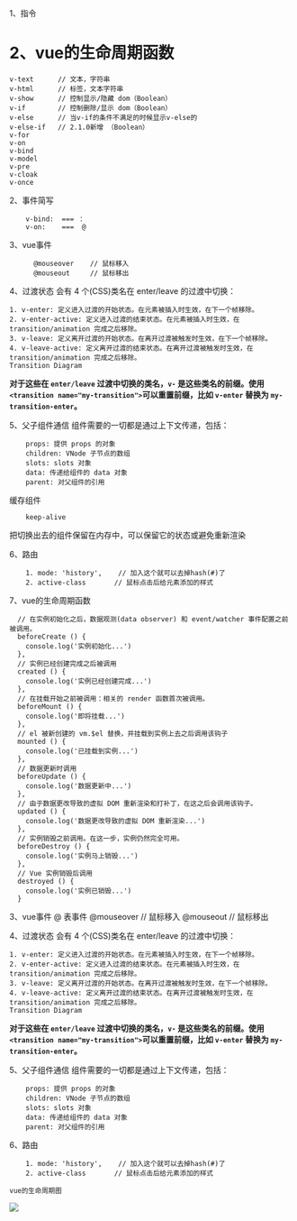 1、指令


2、vue的生命周期函数
=======
	v-text		// 文本，字符串
	v-html		// 标签，文本字符串
	v-show		// 控制显示/隐藏 dom（Boolean）
	v-if		// 控制删除/显示 dom（Boolean）
	v-else		// 当v-if的条件不满足的时候显示v-else的
	v-else-if	// 2.1.0新增 （Boolean）
	v-for		
	v-on
	v-bind
	v-model
	v-pre
	v-cloak
	v-once


2、事件简写

		v-bind:  === ：
		v-on:    ===  @
  
  3、vue事件
  
		  @mouseover 	// 鼠标移入
		  @mouseout 	// 鼠标移出

  4、过渡状态
  会有 4 个(CSS)类名在 enter/leave 的过渡中切换：

    1. v-enter: 定义进入过渡的开始状态。在元素被插入时生效，在下一个帧移除。
    2. v-enter-active: 定义进入过渡的结束状态。在元素被插入时生效，在 transition/animation 完成之后移除。
    3. v-leave: 定义离开过渡的开始状态。在离开过渡被触发时生效，在下一个帧移除。
    4. v-leave-active: 定义离开过渡的结束状态。在离开过渡被触发时生效，在 transition/animation 完成之后移除。
    Transition Diagram
    
__对于这些在 ``enter/leave`` 过渡中切换的类名，``v-`` 是这些类名的前缀。使用``<transition name="my-transition">``可以重置前缀，比如 ``v-enter`` 替换为 ``my-transition-enter``。__

  5、父子组件通信
  组件需要的一切都是通过上下文传递，包括：
  
	    props: 提供 props 的对象
	    children: VNode 子节点的数组
	    slots: slots 对象
	    data: 传递给组件的 data 对象
	    parent: 对父组件的引用
  缓存组件

		keep-alive
  把切换出去的组件保留在内存中，可以保留它的状态或避免重新渲染

 6、路由
  
	    1. mode: 'history',    // 加入这个就可以去掉hash(#)了
	    2. active-class       // 鼠标点击后给元素添加的样式
 
 7、vue的生命周期函数
 
	  // 在实例初始化之后，数据观测(data observer) 和 event/watcher 事件配置之前被调用。
	  beforeCreate () {
	    console.log('实例初始化...')
	  },
	  // 实例已经创建完成之后被调用
	  created () {
	    console.log('实例已经创建完成...')
	  },
	  // 在挂载开始之前被调用：相关的 render 函数首次被调用。
	  beforeMount () {
	    console.log('即将挂载...')
	  },
	  // el 被新创建的 vm.$el 替换，并挂载到实例上去之后调用该钩子
	  mounted () {
	    console.log('已挂载到实例...')
	  },
	  // 数据更新时调用
	  beforeUpdate () {
	    console.log('数据更新中...')
	  },
	  // 由于数据更改导致的虚拟 DOM 重新渲染和打补丁，在这之后会调用该钩子。
	  updated () {
	    console.log('数据更改导致的虚拟 DOM 重新渲染...')
	  },
	  // 实例销毁之前调用。在这一步，实例仍然完全可用。
	  beforeDestroy () {
	    console.log('实例马上销毁...')
	  },
	  // Vue 实例销毁后调用
	  destroyed () {
	    console.log('实例已销毁...')
	  }

  3、vue事件
  	@ 表事件
		  @mouseover 	// 鼠标移入
		  @mouseout 	// 鼠标移出

  4、过渡状态
  会有 4 个(CSS)类名在 enter/leave 的过渡中切换：

    1. v-enter: 定义进入过渡的开始状态。在元素被插入时生效，在下一个帧移除。
    2. v-enter-active: 定义进入过渡的结束状态。在元素被插入时生效，在 transition/animation 完成之后移除。
    3. v-leave: 定义离开过渡的开始状态。在离开过渡被触发时生效，在下一个帧移除。
    4. v-leave-active: 定义离开过渡的结束状态。在离开过渡被触发时生效，在 transition/animation 完成之后移除。
    Transition Diagram
    
__对于这些在 ``enter/leave`` 过渡中切换的类名，``v-`` 是这些类名的前缀。使用``<transition name="my-transition">``可以重置前缀，比如 ``v-enter`` 替换为 ``my-transition-enter``。__

  5、父子组件通信
  组件需要的一切都是通过上下文传递，包括：
  
	    props: 提供 props 的对象
	    children: VNode 子节点的数组
	    slots: slots 对象
	    data: 传递给组件的 data 对象
	    parent: 对父组件的引用

  6、路由
  
	    1. mode: 'history',    // 加入这个就可以去掉hash(#)了
	    2. active-class       // 鼠标点击后给元素添加的样式

	vue的生命周期图
	
  <img src="https://cn.vuejs.org/images/lifecycle.png">

